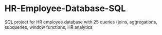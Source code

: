 # HR-Employee-Database-SQL
SQL project for HR employee database with 25 queries (joins, aggregations, subqueries, window functions, HR analytics
